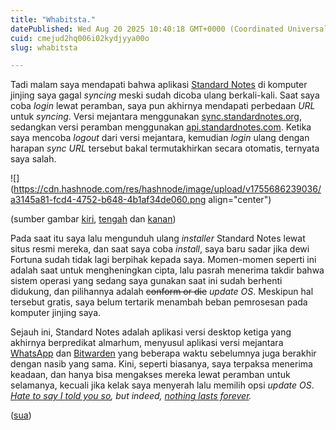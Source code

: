```yaml
---
title: "Whabitsta."
datePublished: Wed Aug 20 2025 10:40:18 GMT+0000 (Coordinated Universal Time)
cuid: cmejud2hq006i02kydjyya00o
slug: whabitsta

---
```


Tadi malam saya mendapati bahwa aplikasi [Standard Notes](https://standardnotes.com/) di komputer jinjing saya gagal *syncing* meski sudah dicoba ulang berkali-kali. Saat saya coba *login* lewat peramban, saya pun akhirnya mendapati perbedaan *URL* untuk *syncing*. Versi mejantara menggunakan [sync.standardnotes.org](http://sync.standardnotes.org), sedangkan versi peramban menggunakan [api.standardnotes.com](http://api.standardnotes.com). Ketika saya mencoba *logout* dari versi mejantara, kemudian *login* ulang dengan harapan *sync URL* tersebut bakal termutakhirkan secara otomatis, ternyata saya salah.

![](https://cdn.hashnode.com/res/hashnode/image/upload/v1755686239036/a3145a81-fcd4-4752-b648-4b1af34de060.png align="center")

(sumber gambar [kiri](https://www.whatsapp.com/), [tengah](https://bitwarden.com/) dan [kanan](https://standardnotes.com/))

Pada saat itu saya lalu mengunduh ulang *installer* Standard Notes lewat situs resmi mereka, dan saat saya coba *install*, saya baru sadar jika dewi Fortuna sudah tidak lagi berpihak kepada saya. Momen-momen seperti ini adalah saat untuk mengheningkan cipta, lalu pasrah menerima takdir bahwa sistem operasi yang sedang saya gunakan saat ini sudah berhenti didukung, dan pilihannya adalah <s>conform or die</s> *update OS*. Meskipun hal tersebut gratis, saya belum tertarik menambah beban pemrosesan pada komputer jinjing saya.

Sejauh ini, Standard Notes adalah aplikasi versi desktop ketiga yang akhirnya berpredikat almarhum, menyusul aplikasi versi mejantara [WhatsApp](https://www.whatsapp.com) dan [Bitwarden](https://bitwarden.com/) yang beberapa waktu sebelumnya juga berakhir dengan nasib yang sama. Kini, seperti biasanya, saya terpaksa menerima keadaan, dan hanya bisa mengakses mereka lewat peramban untuk selamanya, kecuali jika kelak saya menyerah lalu memilih opsi *update OS*. [*Hate to say I told you so*](https://www.youtube.com/watch?v=Uz1Jwyxd4tE)*, but indeed,* [*nothing lasts forever*](https://blog.sua.ist/nlf)*.*

([sua](https://sua.ist))